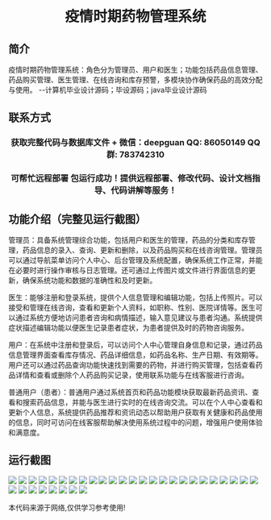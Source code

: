<p><h1 align="center">疫情时期药物管理系统</h1></p>

## 简介
疫情时期药物管理系统：角色分为管理员、用户和医生；功能包括药品信息管理、药品购买管理、医生管理、在线咨询和库存预警，多模块协作确保药品的高效分配与使用。    --计算机毕业设计源码；毕设源码；java毕业设计源码


## 联系方式
<p><h3 align="center">获取完整代码与数据库文件 + 微信：deepguan QQ: 86050149 QQ群: 783742310</h3></p>
<p><h3 align="center">可帮忙远程部署 包运行成功！提供远程部署、修改代码、设计文档指导、代码讲解等服务！</h3></p>

## 功能介绍（完整见运行截图）
管理员：具备系统管理综合功能，包括用户和医生的管理，药品的分类和库存管理，药品信息的录入、查询、更新和删除，以及药品购买和在线咨询管理。管理员可以通过导航菜单访问个人中心、后台管理及系统配置，确保系统工作正常，并能在必要时进行操作审核与日志管理。还可通过上传图片或文件进行界面信息的更新，确保系统功能和数据的准确性和及时更新。

医生：能够注册和登录系统，提供个人信息管理和编辑功能，包括上传照片。可以接受和管理在线咨询，查看和更新个人资料，如职称、性别、医院详情等。医生可以通过系统方便地访问患者咨询和病情描述，输入意见建议与患者沟通。系统提供症状描述编辑功能以便医生记录患者症状，为患者提供及时的药物咨询服务。

用户：在系统中注册和登录后，可以访问个人中心管理自身信息和记录，通过药品信息管理界面查看库存情况、药品详细信息，如药品名称、生产日期、有效期等。用户还可以通过药品查询功能快速找到需要的药物，并进行购买管理，包括查看药品详情和查看或删除个人药品购买记录，使用联系功能与在线客服进行咨询。

普通用户（患者）：普通用户通过系统首页和药品功能模块获取最新药品资讯、查看和搜索药品信息，并能与医生进行实时的在线咨询交流。可以在个人中心查看和更新个人信息，系统提供药品推荐和资讯动态以帮助用户获取有关健康和药品使用的信息，同时可访问在线客服帮助解决使用系统过程中的问题，增强用户使用体验和满意度。


## 运行截图
![](https://bs-1329754181.cos.ap-shanghai.myqcloud.com/ssm/PandemicMedicationManagementSystem/img/001.jpg)
![](https://bs-1329754181.cos.ap-shanghai.myqcloud.com/ssm/PandemicMedicationManagementSystem/img/002.jpg)
![](https://bs-1329754181.cos.ap-shanghai.myqcloud.com/ssm/PandemicMedicationManagementSystem/img/003.jpg)
![](https://bs-1329754181.cos.ap-shanghai.myqcloud.com/ssm/PandemicMedicationManagementSystem/img/004.jpg)
![](https://bs-1329754181.cos.ap-shanghai.myqcloud.com/ssm/PandemicMedicationManagementSystem/img/005.jpg)
![](https://bs-1329754181.cos.ap-shanghai.myqcloud.com/ssm/PandemicMedicationManagementSystem/img/006.jpg)
![](https://bs-1329754181.cos.ap-shanghai.myqcloud.com/ssm/PandemicMedicationManagementSystem/img/007.jpg)
![](https://bs-1329754181.cos.ap-shanghai.myqcloud.com/ssm/PandemicMedicationManagementSystem/img/008.jpg)
![](https://bs-1329754181.cos.ap-shanghai.myqcloud.com/ssm/PandemicMedicationManagementSystem/img/009.jpg)
![](https://bs-1329754181.cos.ap-shanghai.myqcloud.com/ssm/PandemicMedicationManagementSystem/img/010.jpg)
![](https://bs-1329754181.cos.ap-shanghai.myqcloud.com/ssm/PandemicMedicationManagementSystem/img/011.jpg)
![](https://bs-1329754181.cos.ap-shanghai.myqcloud.com/ssm/PandemicMedicationManagementSystem/img/012.jpg)
![](https://bs-1329754181.cos.ap-shanghai.myqcloud.com/ssm/PandemicMedicationManagementSystem/img/013.jpg)
![](https://bs-1329754181.cos.ap-shanghai.myqcloud.com/ssm/PandemicMedicationManagementSystem/img/014.jpg)
![](https://bs-1329754181.cos.ap-shanghai.myqcloud.com/ssm/PandemicMedicationManagementSystem/img/015.jpg)
![](https://bs-1329754181.cos.ap-shanghai.myqcloud.com/ssm/PandemicMedicationManagementSystem/img/016.jpg)
![](https://bs-1329754181.cos.ap-shanghai.myqcloud.com/ssm/PandemicMedicationManagementSystem/img/017.jpg)
![](https://bs-1329754181.cos.ap-shanghai.myqcloud.com/ssm/PandemicMedicationManagementSystem/img/018.jpg)
![](https://bs-1329754181.cos.ap-shanghai.myqcloud.com/ssm/PandemicMedicationManagementSystem/img/019.jpg)
![](https://bs-1329754181.cos.ap-shanghai.myqcloud.com/ssm/PandemicMedicationManagementSystem/img/020.jpg)
![](https://bs-1329754181.cos.ap-shanghai.myqcloud.com/ssm/PandemicMedicationManagementSystem/img/021.jpg)
![](https://bs-1329754181.cos.ap-shanghai.myqcloud.com/ssm/PandemicMedicationManagementSystem/img/022.jpg)
![](https://bs-1329754181.cos.ap-shanghai.myqcloud.com/ssm/PandemicMedicationManagementSystem/img/023.jpg)
![](https://bs-1329754181.cos.ap-shanghai.myqcloud.com/ssm/PandemicMedicationManagementSystem/img/024.jpg)
![](https://bs-1329754181.cos.ap-shanghai.myqcloud.com/ssm/PandemicMedicationManagementSystem/img/025.jpg)
![](https://bs-1329754181.cos.ap-shanghai.myqcloud.com/ssm/PandemicMedicationManagementSystem/img/026.jpg)
![](https://bs-1329754181.cos.ap-shanghai.myqcloud.com/ssm/PandemicMedicationManagementSystem/img/027.jpg)
![](https://bs-1329754181.cos.ap-shanghai.myqcloud.com/ssm/PandemicMedicationManagementSystem/img/028.jpg)
![](https://bs-1329754181.cos.ap-shanghai.myqcloud.com/ssm/PandemicMedicationManagementSystem/img/029.jpg)
![](https://bs-1329754181.cos.ap-shanghai.myqcloud.com/ssm/PandemicMedicationManagementSystem/img/030.jpg)
![](https://bs-1329754181.cos.ap-shanghai.myqcloud.com/ssm/PandemicMedicationManagementSystem/img/031.jpg)
![](https://bs-1329754181.cos.ap-shanghai.myqcloud.com/ssm/PandemicMedicationManagementSystem/img/032.jpg)
![](https://bs-1329754181.cos.ap-shanghai.myqcloud.com/ssm/PandemicMedicationManagementSystem/img/033.jpg)

<p>本代码来源于网络,仅供学习参考使用!</p>
